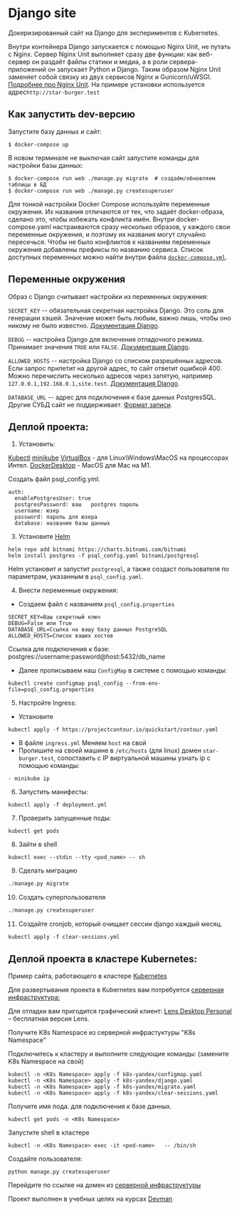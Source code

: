 # Django site

Докеризированный сайт на Django для экспериментов с Kubernetes.

Внутри контейнера Django запускается с помощью Nginx Unit, не путать с Nginx. Сервер Nginx Unit выполняет сразу две функции: как веб-сервер он раздаёт файлы статики и медиа, а в роли сервера-приложений он запускает Python и Django. Таким образом Nginx Unit заменяет собой связку из двух сервисов Nginx и Gunicorn/uWSGI. [Подробнее про Nginx Unit](https://unit.nginx.org/).
На примере установки используется адрес`http://star-burger.test`

## Как запустить dev-версию

Запустите базу данных и сайт:

```shell-session
$ docker-compose up
```

В новом терминале не выключая сайт запустите команды для настройки базы данных:

```shell-session
$ docker-compose run web ./manage.py migrate  # создаём/обновляем таблицы в БД
$ docker-compose run web ./manage.py createsuperuser
```

Для тонкой настройки Docker Compose используйте переменные окружения. Их названия отличаются от тех, что задаёт docker-образа, сделано это, чтобы избежать конфликта имён. Внутри docker-compose.yaml настраиваются сразу несколько образов, у каждого свои переменные окружения, и поэтому их названия могут случайно пересечься. Чтобы не было конфликтов к названиям переменных окружения добавлены префиксы по названию сервиса. Список доступных переменных можно найти внутри файла [`docker-compose.yml`](test/docker-compose.yml).

## Переменные окружения

Образ с Django считывает настройки из переменных окружения:

`SECRET_KEY` -- обязательная секретная настройка Django. Это соль для генерации хэшей. Значение может быть любым, важно лишь, чтобы оно никому не было известно. [Документация Django](https://docs.djangoproject.com/en/3.2/ref/settings/#secret-key).

`DEBUG` -- настройка Django для включения отладочного режима. Принимает значения `TRUE` или `FALSE`. [Документация Django](https://docs.djangoproject.com/en/3.2/ref/settings/#std:setting-DEBUG).

`ALLOWED_HOSTS` -- настройка Django со списком разрешённых адресов. Если запрос прилетит на другой адрес, то сайт ответит ошибкой 400. Можно перечислить несколько адресов через запятую, например `127.0.0.1,192.168.0.1,site.test`. [Документация Django](https://docs.djangoproject.com/en/3.2/ref/settings/#allowed-hosts).

`DATABASE_URL` -- адрес для подключения к базе данных PostgresSQL. Другие СУБД сайт не поддерживает. [Формат записи](https://github.com/jacobian/dj-database-url#url-schema).

## Деплой проекта:
1. Установить:

[Kubectl](https://kubernetes.io/ru/docs/tasks/tools/install-kubectl/)
[minikube](https://minikube.sigs.k8s.io/docs/)
[VirtualBox](https://www.virtualbox.org) - для Linux\Windows\MacOS на процессорах Интел.
[DockerDesktop](https://www.docker.com) - MacOS для Mac на M1.

Создать файл psql_config.yml:
```
auth:
  enablePostgresUser: true
  postgresPassword: ваш   postgres пароль
  username: юзер
  password: пароль для юзера
  database: название базы данных
```
3. Установите [Helm](https://helm.sh/)
```shell
helm repo add bitnami https://charts.bitnami.com/bitnami
helm install postgres -f psql_config.yaml bitnami/postgresql
```
Helm установит и запустит `postgresql`, а также создаст пользователя по параметрам, указанным в `psql_config.yaml`.

4. Внести переменные окружения:
  - Создаем файл с названием `psql_config.properties`
```
SECRET_KEY=Ваш секретный ключ
DEBUG=False или True
DATABASE_URL=Ссылка на вашу базу данных PostgreSQL
ALLOWED_HOSTS=Список ваших хостов
```

Ссылка для подключения к базе: postgres://username:password@host:5432/db_name

  - Далее прописываем наш `ConfigMap` в системе с помощью команды:
```shell
kubectl create configmap psql_config --from-env-file=psql_config.properties
```
5. Настройте Ingress:
- Установите
```shell
kubectl apply -f https://projectcontour.io/quickstart/contour.yaml
```
- В файле `ingress.yml` Меняем `host` на свой
- Пропишите на своей машине в `/etc/hosts` (для linux) домен `star-burger.test`, сопоставить с IP виртуальной машины 
узнать ip c помощью команды:

```shell
- minikube ip
```
6. Запустить манифесты:
```shell
kubectl apply -f deployment.yml
```
7. Проверить запущенные поды:
```shell
kubectl get pods
```
8. Зайти в shell 
```shell
kubectl exec --stdin --tty <pod_name> -- sh
```
9. Сделать миграцию
```python
./manage.py migrate
```
10. Создать суперпользователя
```python
./manage.py createsuperuser
```
11. Создайте cronjob, который очищает сессии django каждый месяц.
```shell
kubectl apply -f clear-sessions.yml
```
## Деплой проекта в кластере Kubernetes:
Пример сайта, работающего в кластере [Kubernetes](https://edu-clever-yalow.sirius-k8s.dvmn.org/admin/)

Для развертывания проекта в Kubernetes вам потребуется [cерверная инфраструктура:](https://sirius-env-registry.website.yandexcloud.net/edu-clever-yalow.html)

Для отладки вам пригодится  графический клиент: [Lens Desktop Personal](https://store.k8slens.dev/products/lens-desktop-personal) – бесплатная версия Lens.

Получите K8s Namespace из серверной инфрастуктуры "K8s Namespace"

Подключитесь к кластеру и выполните следующие команды: (замените K8s Namespace на свой)
```shell
kubectl -n <K8s Namespace> apply -f k8s-yandex/configmap.yaml
kubectl -n <K8s Namespace> apply -f k8s-yandex/django.yaml
kubectl -n <K8s Namespace> apply -f k8s-yandex/migrate.yaml
kubectl -n <K8s Namespace> apply -f k8s-yandex/clear-sessions.yaml
```

Получите имя пода. <pod-name> для подключения к базе данных.
```shell
kubectl get pods -n <K8s Namespace> 
```

Запустите shell в кластере
```shell
kubectl -n <K8s Namespace> exec -it <pod-name>   -- /bin/sh

```

Cоздайте пользователя:
```shell
python manage.py createsuperuser

```

Перейдите по ссылке на домен из [cерверной инфраструктуры ](https://sirius-env-registry.website.yandexcloud.net/edu-clever-yalow.html)

Проект выполнен в учебных целях на курсах [Devman](https://dvmn.org/)

























